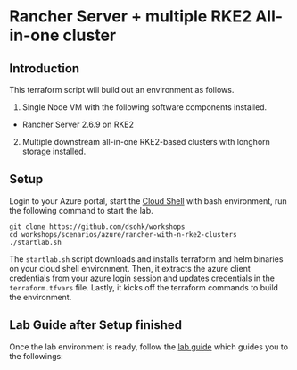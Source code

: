 # Rancher Server + multiple RKE2 All-in-one cluster

## Introduction

This terraform script will build out an environment as follows.

1. Single Node VM with the following software components installed.

* Rancher Server 2.6.9 on RKE2

2. Multiple downstream all-in-one RKE2-based clusters with longhorn storage installed.

## Setup

Login to your Azure portal, start the [Cloud Shell](https://docs.microsoft.com/en-us/azure/cloud-shell/overview) with bash environment, run the following command to start the lab.

```
git clone https://github.com/dsohk/workshops
cd workshops/scenarios/azure/rancher-with-n-rke2-clusters
./startlab.sh
```

The `startlab.sh` script downloads and installs terraform and helm binaries on your cloud shell environment. Then, it extracts the azure client credentials from your azure login session and updates credentials in the `terraform.tfvars` file. Lastly, it kicks off the terraform commands to build the environment. 


## Lab Guide after Setup finished

Once the lab environment is ready, follow the [lab guide]() which guides you to the followings:


